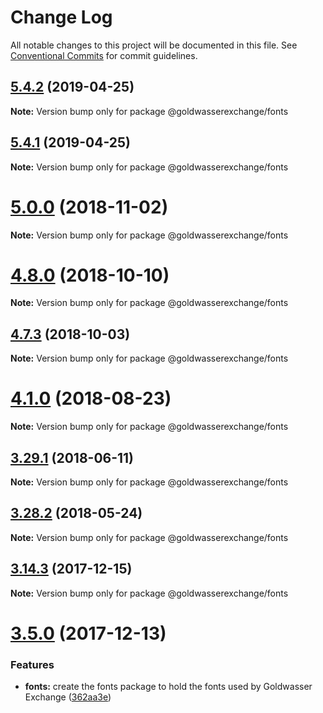 # Change Log

All notable changes to this project will be documented in this file.
See [Conventional Commits](https://conventionalcommits.org) for commit guidelines.

## [5.4.2](https://github.com/goldwasserexchange/public/compare/v5.4.1...v5.4.2) (2019-04-25)

**Note:** Version bump only for package @goldwasserexchange/fonts





## [5.4.1](https://github.com/goldwasserexchange/public/compare/v5.4.0...v5.4.1) (2019-04-25)

**Note:** Version bump only for package @goldwasserexchange/fonts





# [5.0.0](https://github.com/goldwasserexchange/public/compare/v4.12.1...v5.0.0) (2018-11-02)

**Note:** Version bump only for package @goldwasserexchange/fonts





<a name="4.8.0"></a>
# [4.8.0](https://github.com/goldwasserexchange/public/compare/v4.7.3...v4.8.0) (2018-10-10)

**Note:** Version bump only for package @goldwasserexchange/fonts





<a name="4.7.3"></a>
## [4.7.3](https://github.com/goldwasserexchange/javascript/tree/master/packages/style/fonts/compare/v4.7.2...v4.7.3) (2018-10-03)

**Note:** Version bump only for package @goldwasserexchange/fonts





<a name="4.1.0"></a>
# [4.1.0](https://github.com/goldwasserexchange/javascript/tree/master/packages/style/fonts/compare/v4.0.2...v4.1.0) (2018-08-23)




**Note:** Version bump only for package @goldwasserexchange/fonts

<a name="3.29.1"></a>
## [3.29.1](https://github.com/goldwasserexchange/javascript/tree/master/packages/fonts/compare/v3.29.0...v3.29.1) (2018-06-11)




**Note:** Version bump only for package @goldwasserexchange/fonts

<a name="3.28.2"></a>
## [3.28.2](https://github.com/goldwasserexchange/javascript/tree/master/packages/fonts/compare/v3.28.1...v3.28.2) (2018-05-24)




**Note:** Version bump only for package @goldwasserexchange/fonts

<a name="3.14.3"></a>
## [3.14.3](https://github.com/goldwasserexchange/javascript/tree/master/packages/fonts/compare/v3.14.2...v3.14.3) (2017-12-15)




**Note:** Version bump only for package @goldwasserexchange/fonts

<a name="3.5.0"></a>
# [3.5.0](https://github.com/goldwasserexchange/javascript/compare/v3.4.0...v3.5.0) (2017-12-13)


### Features

* **fonts:** create the fonts package to hold the fonts used by Goldwasser Exchange ([362aa3e](https://github.com/goldwasserexchange/javascript/commit/362aa3e))
